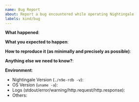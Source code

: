 ```yaml
---
name: Bug Report
about: Report a bug encountered while operating Nightingale
labels: kind/bug
---
```


**What happened**:

**What you expected to happen**:

**How to reproduce it (as minimally and precisely as possible)**:

**Anything else we need to know?**:

**Environment**:
- Nightingale Version (`./n9e-rdb -v`):
- OS Version (`uname -a`):
- Logs (stdout/error/warning/http.request/http.response):
- Others: